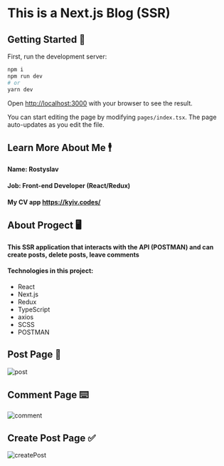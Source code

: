 # This is a Next.js Blog (SSR)

## Getting Started 🏁

First, run the development server:

```bash
npm i
npm run dev
# or
yarn dev
```

Open [http://localhost:3000](http://localhost:3000) with your browser to see the result.

You can start editing the page by modifying `pages/index.tsx`. The page auto-updates as you edit the file.

## Learn More About Me 🕴️

#### Name: Rostyslav
#### Job: Front-end Developer (React/Redux)
#### My CV app <https://kyiv.codes/>


## About Progect 🖥️

#### This SSR application that interacts with the API (POSTMAN) and can create posts, delete posts, leave comments

#### Technologies in this project:

  * React
  * Next.js
  * Redux
  * TypeScript
  * axios
  * SCSS
  * POSTMAN

## Post Page 🚩
![post](https://cdn1.savepice.ru/uploads/2020/8/24/a654a1398ecb70ad05917158c7edfaf8-full.jpg)

## Comment Page ⌨️
![comment](https://cdn1.savepice.ru/uploads/2020/8/24/82d8a5d970be4c44e9a88999240f4e8b-full.jpg)

## Create Post Page ✅
![createPost](https://cdn1.savepice.ru/uploads/2020/8/24/92c7accfd51e1699e92d5e7c4721f3be-full.jpg)
